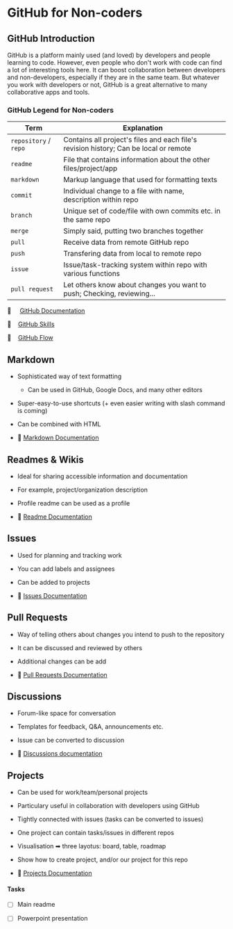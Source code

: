 # GitHub for Non-coders

## GitHub Introduction
GitHub is a platform mainly used (and loved) by developers and people learning to code. However, even people who don't work with code can find a lot of interesting tools here. It can boost collaboration between developers and non-developers, especially if they are in the same team. But whatever you work with developers or not, GitHub is a great alternative to many collaborative apps and tools.


### GitHub Legend for Non-coders

| Term          | Explanation |
| ------------- | ------------- |
| `repository` / `repo`  | Contains all project's files and each file's revision history; Can be local or remote           |
| `readme`      | File that contains information about the other files/project/app  |
| `markdown`    | Markup language that used for formatting texts  |
|  `commit`     | Individual change to a file with name, description within repo  |
| `branch`      | Unique set of code/file with own commits etc. in the same repo |
| `merge`       | Simply said, putting two branches together |
| `pull`        | Receive data from remote GitHub repo  |
| `push`        | Transfering data from local to remote repo |
| `issue`       | Issue/task-tracking system within repo with various functions |
| `pull request`| Let others know about changes you want to push; Checking, reviewing...  |

📄 $~~~$ [GitHub Documentation](https://docs.github.com/en)

👀 $~~$ [GitHub Skills](https://skills.github.com/)

👀 $~~$ [GitHub Flow](https://docs.github.com/en/get-started/quickstart/github-flow)

## Markdown
- Sophisticated way of text formatting
  - Can be used in GitHub, Google Docs, and many other editors
- Super-easy-to-use shortcuts (+ even easier writing with slash command is coming)
- Can be combined with HTML


- 📄 [Markdown Documentation](https://docs.github.com/en/get-started/writing-on-github/getting-started-with-writing-and-formatting-on-github/basic-writing-and-formatting-syntax)


## Readmes & Wikis
- Ideal for sharing accessible information and documentation
- For example, project/organization description
- Profile readme can be used as a profile

- 📄 [Readme Documentation](https://docs.github.com/en/repositories/managing-your-repositorys-settings-and-features/customizing-your-repository/about-readmes)

## Issues
- Used for planning and tracking work
- You can add labels and assignees
- Can be added to projects

- 📄 [Issues Documentation](https://docs.github.com/en/issues/tracking-your-work-with-issues/about-issues)

## Pull Requests
- Way of telling others about changes you intend to push to the repository
- It can be discussed and reviewed by others
- Additional changes can be add

- 📄 [Pull Requests Documentation](https://docs.github.com/en/pull-requests/collaborating-with-pull-requests/proposing-changes-to-your-work-with-pull-requests/about-pull-requests)

## Discussions
- Forum-like space for conversation
- Templates for feedback, Q&A, announcements etc.
- Issue can be converted to discussion

- 📄 [Discussions documentation](https://docs.github.com/en/discussions/quickstart)

## Projects
- Can be used for work/team/personal projects
- Particulary useful in collaboration with developers using GitHub
- Tightly connected with issues (tasks can be converted to issues)
- One project can contain tasks/issues in different repos
- Visualisation ➡ three layotus: board, table, roadmap
- Show how to create project, and/or our project for this repo

- 📄 [Projects Documentation](https://docs.github.com/en/issues/planning-and-tracking-with-projects/learning-about-projects/about-projects)


#### Tasks
- [ ] Main readme
- [ ] Powerpoint presentation

